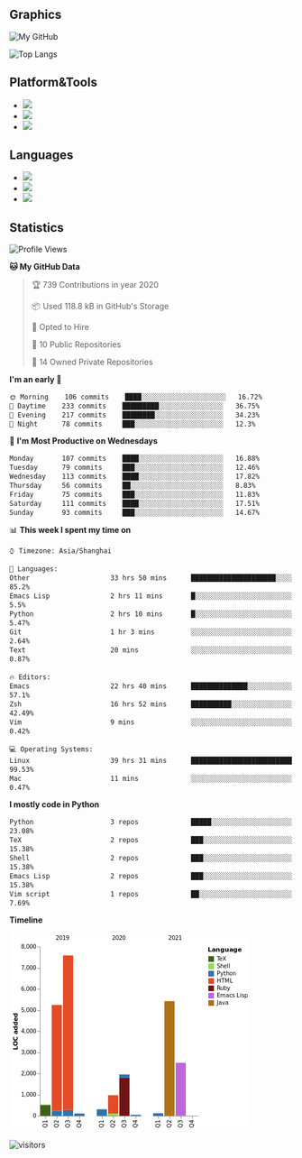 ## Graphics

![My GitHub](https://github-readme-stats.vercel.app/api?username=SteamedFish&count_private=true&show_icons=true&theme=buefy&include_all_commits=false)

![Top Langs](https://github-readme-stats.vercel.app/api/top-langs/?username=SteamedFish&theme=buefy&hide=ruby&count_private=true&show_icons=true&layout=compact)

## Platform&Tools

* [![](https://img.shields.io/badge/ArchLinux--purple?style=flat-square&logo=ArchLinux)](https://www.archlinux.org/)
* [![](https://img.shields.io/badge/Gentoo-testing-purple?style=flat-square&logo=Gentoo)](https://www.gentoo.org/)
* [![](https://img.shields.io/badge/Doom%20Emacs-28-blue?style=flat-square&logo=Gnu%20emacs&logoColor=white)](https://www.gnu.org/software/emacs/)

## Languages

* [![](https://img.shields.io/badge/-Python-3776AB?style=flat-square&logo=python&logoColor=white)](https://www.python.org/)
* [![](https://img.shields.io/badge/-Bash-00ADD8?style=flat-square&logo=Gnu-bash&logoColor=white)](https://www.gnu.org/software/bash/)
* [![](https://img.shields.io/badge/-Go-00ADD8?style=flat-square&logo=go&logoColor=white)](https://golang.org/)

## Statistics

<!--START_SECTION:waka-->
![Profile Views](http://img.shields.io/badge/Profile%20Views-143-blue)

**🐱 My GitHub Data** 

> 🏆 739 Contributions in year 2020
 > 
> 📦 Used 118.8 kB in GitHub's Storage 
 > 
> 💼 Opted to Hire
 > 
> 📜 10 Public Repositories 
 > 
> 🔑 14 Owned Private Repositories 

**I'm an early 🐤** 

```text
🌞 Morning    106 commits    ████░░░░░░░░░░░░░░░░░░░░░   16.72% 
🌆 Daytime    233 commits    █████████░░░░░░░░░░░░░░░░   36.75% 
🌃 Evening    217 commits    ████████░░░░░░░░░░░░░░░░░   34.23% 
🌙 Night      78 commits     ███░░░░░░░░░░░░░░░░░░░░░░   12.3%

```
📅 **I'm Most Productive on Wednesdays** 

```text
Monday       107 commits    ████░░░░░░░░░░░░░░░░░░░░░   16.88% 
Tuesday      79 commits     ███░░░░░░░░░░░░░░░░░░░░░░   12.46% 
Wednesday    113 commits    ████░░░░░░░░░░░░░░░░░░░░░   17.82% 
Thursday     56 commits     ██░░░░░░░░░░░░░░░░░░░░░░░   8.83% 
Friday       75 commits     ███░░░░░░░░░░░░░░░░░░░░░░   11.83% 
Saturday     111 commits    ████░░░░░░░░░░░░░░░░░░░░░   17.51% 
Sunday       93 commits     ███░░░░░░░░░░░░░░░░░░░░░░   14.67%

```


📊 **This week I spent my time on** 

```text
⌚︎ Timezone: Asia/Shanghai

💬 Languages: 
Other                    33 hrs 50 mins      █████████████████████░░░░   85.2% 
Emacs Lisp               2 hrs 11 mins       █░░░░░░░░░░░░░░░░░░░░░░░░   5.5% 
Python                   2 hrs 10 mins       █░░░░░░░░░░░░░░░░░░░░░░░░   5.47% 
Git                      1 hr 3 mins         ░░░░░░░░░░░░░░░░░░░░░░░░░   2.64% 
Text                     20 mins             ░░░░░░░░░░░░░░░░░░░░░░░░░   0.87%

🔥 Editors: 
Emacs                    22 hrs 40 mins      ██████████████░░░░░░░░░░░   57.1% 
Zsh                      16 hrs 52 mins      ██████████░░░░░░░░░░░░░░░   42.49% 
Vim                      9 mins              ░░░░░░░░░░░░░░░░░░░░░░░░░   0.42%

💻 Operating Systems: 
Linux                    39 hrs 31 mins      █████████████████████████   99.53% 
Mac                      11 mins             ░░░░░░░░░░░░░░░░░░░░░░░░░   0.47%

```

**I mostly code in Python** 

```text
Python                   3 repos             █████░░░░░░░░░░░░░░░░░░░░   23.08% 
TeX                      2 repos             ███░░░░░░░░░░░░░░░░░░░░░░   15.38% 
Shell                    2 repos             ███░░░░░░░░░░░░░░░░░░░░░░   15.38% 
Emacs Lisp               2 repos             ███░░░░░░░░░░░░░░░░░░░░░░   15.38% 
Vim script               1 repos             ██░░░░░░░░░░░░░░░░░░░░░░░   7.69%

```


**Timeline**

![Chart not found](https://github.com/SteamedFish/SteamedFish/blob/master/charts/bar_graph.png) 


<!--END_SECTION:waka-->

![visitors](https://visitor-badge.laobi.icu/badge?page_id=SteamedFish.SteamedFish)
